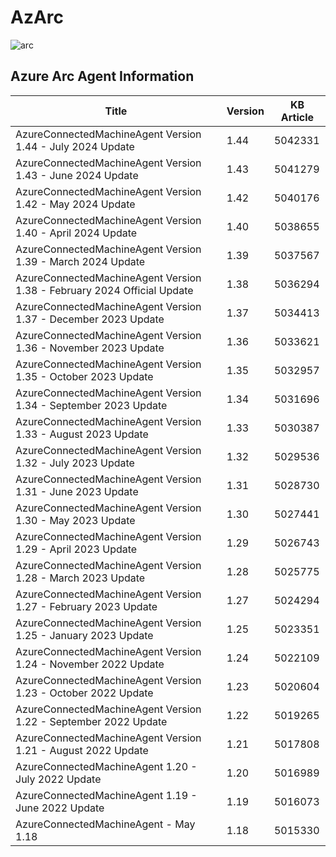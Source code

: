 # AzArc

![arc](https://github.com/pthoor/AzArc/assets/34333810/4e967768-61fa-4502-ab97-acfda2f01c97)
























































































<!-- AZURE_AGENT_INFO_START -->
## Azure Arc Agent Information
Title | Version | KB Article
---- | ------- | ----------
AzureConnectedMachineAgent Version 1.44 - July 2024 Update | 1.44 | 5042331
AzureConnectedMachineAgent Version 1.43 - June 2024 Update | 1.43 | 5041279
AzureConnectedMachineAgent Version 1.42 - May 2024 Update | 1.42 | 5040176
AzureConnectedMachineAgent Version 1.40 - April 2024 Update | 1.40 | 5038655
AzureConnectedMachineAgent Version 1.39 - March 2024 Update | 1.39 | 5037567
AzureConnectedMachineAgent Version 1.38 - February 2024 Official Update | 1.38 | 5036294
AzureConnectedMachineAgent Version 1.37 - December 2023 Update | 1.37 | 5034413
AzureConnectedMachineAgent Version 1.36 - November 2023 Update | 1.36 | 5033621
AzureConnectedMachineAgent Version 1.35 - October 2023 Update | 1.35 | 5032957
AzureConnectedMachineAgent Version 1.34 - September 2023 Update | 1.34 | 5031696
AzureConnectedMachineAgent Version 1.33 - August 2023 Update | 1.33 | 5030387
AzureConnectedMachineAgent Version 1.32 - July 2023 Update | 1.32 | 5029536
AzureConnectedMachineAgent Version 1.31 - June 2023 Update | 1.31 | 5028730
AzureConnectedMachineAgent Version 1.30 - May 2023 Update | 1.30 | 5027441
AzureConnectedMachineAgent Version 1.29 - April 2023 Update | 1.29 | 5026743
AzureConnectedMachineAgent Version 1.28 - March 2023 Update | 1.28 | 5025775
AzureConnectedMachineAgent Version 1.27 - February 2023 Update | 1.27 | 5024294
AzureConnectedMachineAgent Version 1.25 - January 2023 Update | 1.25 | 5023351
AzureConnectedMachineAgent Version 1.24 - November 2022 Update | 1.24 | 5022109
AzureConnectedMachineAgent Version 1.23 - October 2022 Update | 1.23 | 5020604
AzureConnectedMachineAgent Version 1.22 - September 2022 Update | 1.22 | 5019265
AzureConnectedMachineAgent Version 1.21 - August 2022 Update | 1.21 | 5017808
AzureConnectedMachineAgent 1.20 - July 2022 Update | 1.20 | 5016989
AzureConnectedMachineAgent 1.19 - June 2022 Update | 1.19 | 5016073
AzureConnectedMachineAgent - May 1.18 | 1.18 | 5015330

<!-- AZURE_AGENT_INFO_END -->
















































































































































































